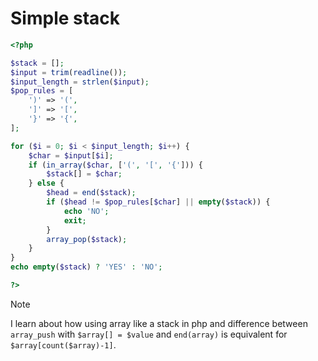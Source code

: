 # Simple stack


```php
<?php

$stack = [];
$input = trim(readline());
$input_length = strlen($input);
$pop_rules = [
    ')' => '(',
    ']' => '[',
    '}' => '{',
];

for ($i = 0; $i < $input_length; $i++) {
    $char = $input[$i];
    if (in_array($char, ['(', '[', '{'])) {
        $stack[] = $char;
    } else {
        $head = end($stack);
        if ($head != $pop_rules[$char] || empty($stack)) {
            echo 'NO';
            exit;
        }
        array_pop($stack);
    }
}
echo empty($stack) ? 'YES' : 'NO';

?>
```
>[!NOTE]
I learn about how using array like a stack in php and difference between `array_push` with `$array[] = $value`
and `end(array)` is equivalent for `$array[count($array)-1]`.